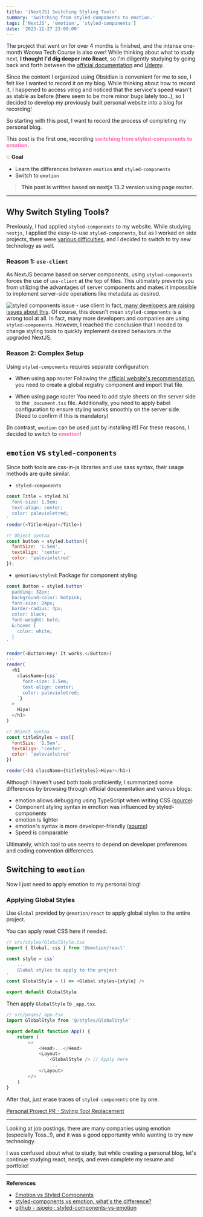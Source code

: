 ```yaml
---
title: '[NextJS] Switching Styling Tools'
summary: 'Switching from styled-components to emotion.'
tags: ['NextJS', 'emotion', 'styled-components']
date: '2023-11-27 23:00:00'
---
```


The project that went on for over 4 months is finished, and the intense one-month Woowa Tech Course is also over!
While thinking about what to study next, **I thought I'd dig deeper into React**, so I'm diligently studying by going back and forth between the [official documentation](https://react.dev/) and [Udemy](https://www.udemy.com/course/best-react/).

Since the content I organized using Obsidian is convenient for me to see, I felt like I wanted to record it on my blog.
While thinking about how to record it, I happened to access velog and noticed that the service's speed wasn't as stable as before (there seem to be more minor bugs lately too..), so I decided to develop my previously built personal website into a blog for recording!

So starting with this post, I want to record the process of completing my personal blog.

This post is the first one, recording <span style="color:#ff69b4">**switching from styled-components to emotion**</span>.

💡 **Goal**
- Learn the differences between `emotion` and `styled-components`
- Switch to `emotion`

> **This post is written based on nextjs 13.2 version using page router.**

---
## Why Switch Styling Tools?
Previously, I had applied `styled-components` to my website.
While studying `nextjs`, I applied the easy-to-use `styled-components`, but as I worked on side projects, there were [various difficulties](https://velog.io/@gouz7514/how-to-use-nextjs-13-properly#styled-components), and I decided to switch to try new technology as well.

### Reason 1: `use-client`
As NextJS became based on server components, using `styled-components` forces the use of `use-client` at the top of files. This ultimately prevents you from utilizing the advantages of server components and makes it impossible to implement server-side operations like metadata as desired.

![styled components issue - use client](https://velog.velcdn.com/images/gouz7514/post/4778a135-5873-4acd-b0f9-4a183f5855e4/image.png)
In fact, [many developers are raising issues about this](https://github.com/styled-components/styled-components/issues/4025).
Of course, this doesn't mean `styled-components` is a wrong tool at all. In fact, many more developers and companies are using `styled-components`. However, I reached the conclusion that I needed to change styling tools to quickly implement desired behaviors in the upgraded NextJS.

### Reason 2: Complex Setup
Using `styled-components` requires separate configuration:
- When using app router
Following the [official website's recommendation](https://nextjs.org/docs/app/building-your-application/styling/css-in-js#styled-components), you need to create a global registry component and import that file.

- When using page router
You need to add style sheets on the server side to the `_document.tsx` file. Additionally, you need to apply babel configuration to ensure styling works smoothly on the server side. (Need to confirm if this is mandatory)

(In contrast, `emotion` can be used just by installing it!)
For these reasons, I decided to switch to <span style="color:#ff69b4">**emotion**</span>!

## `emotion` vs `styled-components`
Since both tools are css-in-js libraries and use sass syntax, their usage methods are quite similar.

- `styled-components`
```javascript
const Title = styled.h1`
  font-size: 1.5em;
  text-align: center;
  color: palevioletred;
`
render(<Title>Hiya!</Title>)

// Object syntax
const button = styled.button({
  fontSize: '1.5em',
  textAlign: 'center',
  color: 'palevioletred'
});
```

- `@emotion/styled`: Package for component styling
```javascript
const Button = styled.button`
  padding: 32px;
  background-color: hotpink;
  font-size: 24px;
  border-radius: 4px;
  color: black;
  font-weight: bold;
  &:hover {
    color: white;
  }
`

render(<Button>Hey! It works.</Button>)
---
render(
  <h1
    className={css`
      font-size: 1.5em;
      text-align: center;
      color: palevioletred;
    `}
  >
    Hiya!
  </h1>
)

// Object syntax
const titleStyles = css({
  fontSize: '1.5em',
  textAlign: 'center',
  color: 'palevioletred'
})

render(<h1 className={titleStyles}>Hiya!</h1>)

```

Although I haven't used both tools proficiently, I summarized some differences by browsing through official documentation and various blogs:
- emotion allows debugging using TypeScript when writing CSS ([source](https://emotion.sh/docs/best-practices))
- Component styling syntax in emotion was influenced by styled-components
- emotion is lighter
- emotion's syntax is more developer-friendly ([source](https://emotion.sh/docs/composition))
- Speed is comparable

Ultimately, which tool to use seems to depend on developer preferences and coding convention differences.

## Switching to `emotion`
Now I just need to apply emotion to my personal blog!

### Applying Global Styles
Use `Global` provided by `@emotion/react` to apply global styles to the entire project.

You can apply reset CSS here if needed.
```typescript
// src/styles/GlobalStyle.tsx
import { Global, css } from '@emotion/react'

const style = css`
	...
	Global styles to apply to the project
`
const GlobalStyle = () => <Global styles={style} />

export default GlobalStyle
```

Then apply `GlobalStyle` to `_app.tsx`.
```typescript
// src/pages/_app.tsx
import GlobalStyle from '@/styles/GlobalStyle'

export default function App() {
	return (
    	<>
      		<Head>...</Head>
      		<Layout>
      			<GlobalStyle /> // Apply here
      			...
      		</Layout>
      	</>
    )
}
```

After that, just erase traces of `styled-components` one by one.

[Personal Project PR - Styling Tool Replacement](https://github.com/gouz7514/hotdog-log/pull/16)

---
Looking at job postings, there are many companies using emotion (especially Toss..!), and it was a good opportunity while wanting to try new technology.

I was confused about what to study, but while creating a personal blog, let's continue studying react, nextjs, and even complete my resume and portfolio!

---
**References**
- [Emotion vs Styled Components](https://caisy.io/blog/emotion-vs-styled-components)
- [styled-components vs emotion, what's the difference?](https://velog.io/@bepyan/styled-components-%EA%B3%BC-emotion-%EB%8F%84%EB%8C%80%EC%B2%B4-%EC%B0%A8%EC%9D%B4%EA%B0%80-%EB%AD%94%EA%B0%80)
- [github - jsjoeio : styled-components-vs-emotion](https://github.com/jsjoeio/styled-components-vs-emotion)